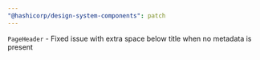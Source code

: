```yaml
---
"@hashicorp/design-system-components": patch
---
```


`PageHeader` - Fixed issue with extra space below title when no metadata is present
